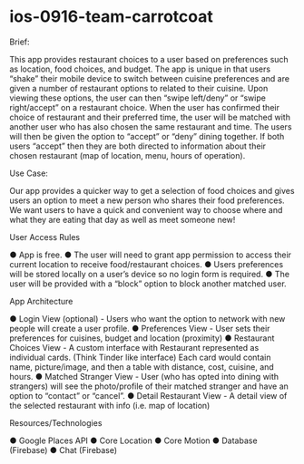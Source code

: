 # ios-0916-team-carrotcoat
			
Brief: 

This app provides restaurant choices to a user based on preferences such as location, food choices, and budget.  The app is unique in that users “shake” their mobile device to switch between cuisine preferences and are given a number of restaurant options to related to their cuisine. Upon viewing these options, the user can then “swipe left/deny” or “swipe right/accept” on a restaurant choice. When the user has confirmed their choice of restaurant and their preferred time, the user will be matched with another user who has also chosen the same restaurant and time. The users will then be given the option to “accept” or “deny” dining together.  If both users “accept” then they are both directed to information about their chosen restaurant (map of location, menu, hours of operation).   

Use Case: 

Our app provides a quicker way to get a selection of food choices and gives users an option to meet a new person who shares their food preferences.  We want users to have a quick and convenient way to choose where and what they are eating that day as well as meet someone new!

User Access Rules

●	App is free.
●	The user will need to grant app permission to access their current location to receive food/restaurant choices.
●	Users preferences will be stored locally on a user’s device so no login form is required.
●	The user will be provided with a “block” option to block another matched user.

App Architecture

●	Login View (optional) - Users who want the option to network with new people will create a user profile.
●	Preferences View - User sets their preferences for cuisines, budget and location (proximity)
●	Restaurant Choices View - A custom interface with Restaurant represented as individual cards. (Think Tinder like interface) Each card would contain name, picture/image, and then a table with distance, cost, cuisine, and hours.
●	Matched Stranger View - User (who has opted into dining with strangers) will see the photo/profile of their matched stranger and have an option to “contact” or “cancel”.
●	Detail Restaurant View - A detail view of the selected restaurant with info (i.e. map of location)

Resources/Technologies 

●	Google Places API
●	Core Location
●	Core Motion
●	Database (Firebase)
●	Chat (Firebase)


